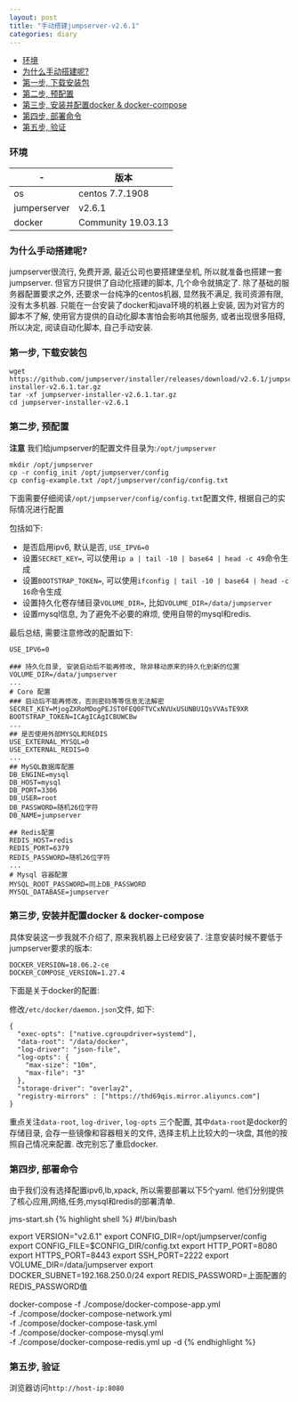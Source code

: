 ```yaml
---
layout: post
title: "手动搭建jumpserver-v2.6.1"
categories: diary
---
```


- [环境](#环境)
- [为什么手动搭建呢?](#为什么手动搭建呢)
- [第一步, 下载安装包](#第一步-下载安装包)
- [第二步, 预配置](#第二步-预配置)
- [第三步, 安装并配置docker & docker-compose](#第三步-安装并配置docker--docker-compose)
- [第四步, 部署命令](#第四步-部署命令)
- [第五步, 验证](#第五步-验证)

### 环境

|-|版本|
|-|-|
|os|centos 7.7.1908|
|jumperserver|v2.6.1|
|docker|Community 19.03.13|

### 为什么手动搭建呢?

jumpserver很流行, 免费开源, 最近公司也要搭建堡垒机, 所以就准备也搭建一套jumpserver. 但官方只提供了自动化搭建的脚本, 几个命令就搞定了. 除了基础的服务器配置要求之外, 还要求一台纯净的centos机器, 显然我不满足, 我司资源有限, 没有太多机器. 只能在一台安装了docker和java环境的机器上安装,
因为对官方的脚本不了解, 使用官方提供的自动化脚本害怕会影响其他服务, 或者出现很多阻碍, 所以决定, 阅读自动化脚本, 自己手动安装.

### 第一步, 下载安装包

```
wget https://github.com/jumpserver/installer/releases/download/v2.6.1/jumpserver-installer-v2.6.1.tar.gz
tar -xf jumpserver-installer-v2.6.1.tar.gz
cd jumpserver-installer-v2.6.1
```

### 第二步, 预配置

**注意** 我们给jumpserver的配置文件目录为:`/opt/jumpserver`

```
mkdir /opt/jumpserver
cp -r config_init /opt/jumpserver/config
cp config-example.txt /opt/jumpserver/config/config.txt
```

下面需要仔细阅读`/opt/jumpserver/config/config.txt`配置文件, 根据自己的实际情况进行配置

包括如下:

- 是否启用ipv6, 默认是否, `USE_IPV6=0`
- 设置`SECRET_KEY=`, 可以使用`ip a | tail -10 | base64 | head -c 49`命令生成
- 设置`BOOTSTRAP_TOKEN=`, 可以使用`ifconfig | tail -10 | base64 | head -c 16`命令生成 
- 设置持久化卷存储目录`VOLUME_DIR=`, 比如`VOLUME_DIR=/data/jumpserver`
- 设置mysql信息, 为了避免不必要的麻烦, 使用自带的mysql和redis. 
  
最后总结, 需要注意修改的配置如下:

```
USE_IPV6=0

### 持久化目录, 安装启动后不能再修改, 除非移动原来的持久化到新的位置
VOLUME_DIR=/data/jumpserver
...
# Core 配置
### 启动后不能再修改，否则密码等等信息无法解密
SECRET_KEY=MjogZXRoMDogPEJST0FEQ0FTVCxNVUxUSUNBU1QsVVAsTE9XR
BOOTSTRAP_TOKEN=ICAgICAgICBUWCBw
...
## 是否使用外部MYSQL和REDIS
USE_EXTERNAL_MYSQL=0
USE_EXTERNAL_REDIS=0
...
## MySQL数据库配置
DB_ENGINE=mysql
DB_HOST=mysql
DB_PORT=3306
DB_USER=root
DB_PASSWORD=随机26位字符
DB_NAME=jumpserver

## Redis配置
REDIS_HOST=redis
REDIS_PORT=6379
REDIS_PASSWORD=随机26位字符
...
# Mysql 容器配置
MYSQL_ROOT_PASSWORD=同上DB_PASSWORD
MYSQL_DATABASE=jumpserver
```

### 第三步, 安装并配置docker & docker-compose

具体安装这一步我就不介绍了, 原来我机器上已经安装了. 注意安装时候不要低于jumpserver要求的版本:

```
DOCKER_VERSION=18.06.2-ce
DOCKER_COMPOSE_VERSION=1.27.4
```

下面是关于docker的配置:

修改`/etc/docker/daemon.json`文件, 如下:

```
{
  "exec-opts": ["native.cgroupdriver=systemd"],
  "data-root": "/data/docker",
  "log-driver": "json-file",
  "log-opts": {
    "max-size": "10m",
    "max-file": "3"
  },
  "storage-driver": "overlay2",
  "registry-mirrors" : ["https://thd69qis.mirror.aliyuncs.com"]
}

```

重点关注`data-root`, `log-driver`, `log-opts` 三个配置, 其中`data-root`是docker的存储目录, 会存一些镜像和容器相关的文件, 选择主机上比较大的一块盘, 其他的按照自己情况来配置. 改完别忘了重启docker.

### 第四步, 部署命令

由于我们没有选择配置ipv6,lb,xpack, 所以需要部署以下5个yaml. 他们分别提供了核心应用,网络,任务,mysql和redis的部署清单.

jms-start.sh
{% highlight shell %}
#!/bin/bash

export VERSION="v2.6.1"
export CONFIG_DIR=/opt/jumpserver/config
export CONFIG_FILE=$CONFIG_DIR/config.txt
export HTTP_PORT=8080
export HTTPS_PORT=8443
export SSH_PORT=2222
export VOLUME_DIR=/data/jumpserver
export DOCKER_SUBNET=192.168.250.0/24
export REDIS_PASSWORD=上面配置的REDIS_PASSWORD值

docker-compose -f ./compose/docker-compose-app.yml \
-f ./compose/docker-compose-network.yml \
-f ./compose/docker-compose-task.yml \
-f ./compose/docker-compose-mysql.yml \
-f ./compose/docker-compose-redis.yml up -d
{% endhighlight %}


### 第五步, 验证

浏览器访问`http://host-ip:8080`

